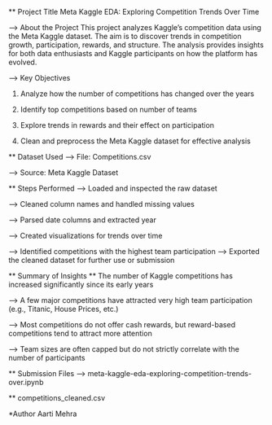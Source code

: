  ** Project Title
Meta Kaggle EDA: Exploring Competition Trends Over Time

--> About the Project
This project analyzes Kaggle’s competition data using the Meta Kaggle dataset. The aim is to discover trends in competition growth, participation, rewards, and structure. The analysis provides insights for both data enthusiasts and Kaggle participants on how the platform has evolved.

--> Key Objectives
1) Analyze how the number of competitions has changed over the years

2) Identify top competitions based on number of teams

3) Explore trends in rewards and their effect on participation

4) Clean and preprocess the Meta Kaggle dataset for effective analysis

 ** Dataset Used
--> File: Competitions.csv

--> Source: Meta Kaggle Dataset

** Steps Performed
--> Loaded and inspected the raw dataset

--> Cleaned column names and handled missing values

--> Parsed date columns and extracted year

--> Created visualizations for trends over time

--> Identified competitions with the highest team participation
--> Exported the cleaned dataset for further use or submission

** Summary of Insights
** The number of Kaggle competitions has increased significantly since its early years

--> A few major competitions have attracted very high team participation (e.g., Titanic, House Prices, etc.)

--> Most competitions do not offer cash rewards, but reward-based competitions tend to attract more attention

--> Team sizes are often capped but do not strictly correlate with the number of participants

 ** Submission Files
--> meta-kaggle-eda-exploring-competition-trends-over.ipynb

** competitions_cleaned.csv

 *Author
Aarti Mehra
